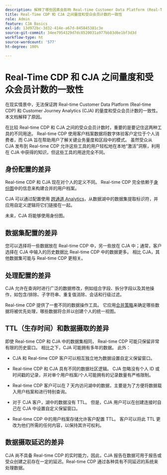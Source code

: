 ```yaml
---
description: 解释了哪些因素会影响 Real-time Customer Data Platform (Real-Time CDP) 和 CJA 之间量度和受众会员计数的一致性。
title: Real-Time CDP 和 CJA 之间量度和受众会员计数的一致性
role: Admin
feature: CJA Basics
exl-id: 13d972bc-3d32-414e-a67d-845845381c3e
source-git-commit: 34ee7954329d7dc8520031a977bb83d6e1bf3d3d
workflow-type: ht
source-wordcount: '577'
ht-degree: 100%

---
```



# Real-Time CDP 和 CJA 之间量度和受众会员计数的一致性

在现实情景中，无法保证跨 Real-time Customer Data Platform (Real-time CDP) 和 Customer Journey Analytics (CJA) 的量度和受众会员计数的一致性。本文档解释了原因。

在比较 Real-time CDP 和 CJA 之间的受众会员计数时，重要的是要记住这两种工具的不同用途。 Real-time CDP 使用客户档案数据将数字体验客户定位于个人消费者，而 CJA 旨在帮助用户了解关键业务量度和区段中的模式。 虽然受众从 CJA 发布到 Real-time CDP 允许这些工具的用户轻松地在本地“激活”洞察，利用在 CJA 中获得的知识，但这些工具的用途完全不同。

## 身份配置的差异

Real-time CDP 和 CJA 现在对个人的定义不同。 Real-time CDP 完全依赖于[身份图](https://experienceleague.adobe.com/docs/platform-learn/tutorials/identities/understanding-identity-and-identity-graphs.html?lang=zh-Hans)中的信息来构建合并的用户档案。

CJA 可以通过配置使用 [跨通道 Analytics](/help/cca/overview.md)，从数据湖中的数据集提取标识符，并应用自定义逻辑将它们链接在一起。

未来，CJA 将能够使用身份图。

## 数据集配置的差异

您可以选择将一些数据放在 Real-time CDP 中，另一些放在 CJA 中；通常，客户选择在 CJA 中输入的历史数据比 Real-time CDP 中的数据更多。 相比 CJA，其他数据集可能与 Real-time CDP 更相关。

## 处理配置的差异

CJA 允许在查询时进行广泛的数据修改，例如组合字段、拆分字段以及其他操作，如包含/排除、子字符串、重复值消除、会话和行级过滤。

Real-time CDP 提供了一套不同的数据操作工具。 它应用[合并策略](https://experienceleague.adobe.com/docs/experience-platform/profile/merge-policies/overview.html?lang=zh-Hans)来确定哪些数据将被优先处理，哪些数据将合并以创建个人的统一视图。

## TTL（生存时间）和数据摄取的差异

即使 Real-time CDP 和 CJA 中的数据集相同， Real-time CDP 可能只保留非常有限的历史窗口。 相比之下，CJA 可能拥有多年的数据。 此外：

* CJA 和 Real-time CDP 客户可以相互独立地为数据设置自定义保留窗口。

* Real-time CDP 和 CJA 具有不同的数据社区逻辑。 CJA 忽略没有个人 ID 或时间戳的记录，并对单个用户档案/个人可能拥有的记录数量有严格限制。

* Real-time CDP 客户可以在 7 天内访问湖中的数据，主要是为了方便将数据载入用户档案和进行特别查询。

* 对于 CJA 客户，湖中的数据没有 TTL。 但是，CJA 用户可以在创建连接时自己在 CJA 中设置自定义保留窗口。

* Real-time CDP 中的用户档案存储允许客户配置 TTL。 客户可以将此 TTL 更改为他们所需的任何内容，以保持其许可权利。

## 数据摄取延迟的差异

CJA 尚不具备 Real-time CDP 的实时能力，因此，CJA 报告在数据可用于报告或受众创建之前存在一定的延迟。Real-time CDP 通过各种具有不同延迟的系统来处理数据。

